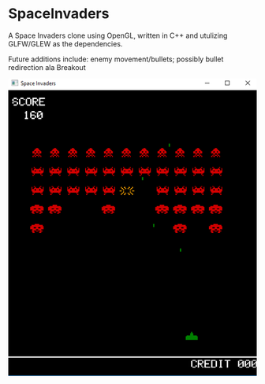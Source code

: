 # SpaceInvaders

A Space Invaders clone using OpenGL, written in C++ and utulizing GLFW/GLEW as the dependencies.

Future additions include: enemy movement/bullets; possibly bullet redirection ala Breakout

![Gameplay:](SpaceInvaders2.png)
